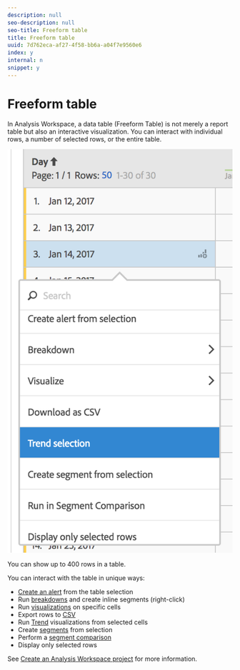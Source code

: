 ```yaml
---
description: null
seo-description: null
seo-title: Freeform table
title: Freeform table
uuid: 7d762eca-af27-4f58-bb6a-a04f7e9560e6
index: y
internal: n
snippet: y
---
```


# Freeform table

In Analysis Workspace, a data table (Freeform Table) is not merely a report table but also an interactive visualization. You can interact with individual rows, a number of selected rows, or the entire table.

![](assets/data-table.png)

You can show up to 400 rows in a table.

You can interact with the table in unique ways:

* [Create an alert](../../analysis-workspace/c-intelligent-alerts/alert-builder.md#concept_D11C9EB858FB49F48E8D974B579E2978) from the table selection 
* Run [breakdowns](../../analysis-workspace/components/dimensions/t-breakdown-fa.md#task_B594DA2476E84DFDA8279E831F0BD9C4) and create inline segments (right-click) 
* Run [visualizations](../../analysis-workspace//freeform-analysis-visualizations.md#concept_09242627629147A88A68F1506954C276) on specific cells 
* Export rows to [CSV](../../analysis-workspace/curate-share/download-send.md#concept_BB548979F47F45739679B830428C3025) 
* Run [Trend](../../analysis-workspace/analysis-workspace-features.md#section_34930C967C104C2B9092BA8DCF2BF81A) visualizations from selected cells 
* Create [segments](../../analysis-workspace/components/t-freeform-project-segment.md#task_11C6A2C7717B48049E5750B9D20FEC80) from selection 
* Perform a [segment comparison](../../analysis-workspace/c-panels/c-segment-comparison/segment-comparison.md#concept_74FAC1C6D0204F9190A110B0D9005793) 
* Display only selected rows

See [Create an Analysis Workspace project](../../analysis-workspace/build-workspace-project/t-freeform-project.md#task_C2C698ACC7954062A28E4784911E6CF2) for more information. 
